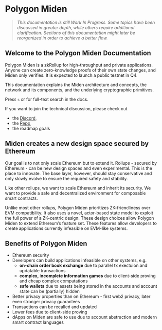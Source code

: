 # Polygon Miden

> *This documentation is still Work In Progress. Some topics have been discussed in greater depth, while others require additional clarification. Sections of this documentation might later be reorganized in order to achieve a better flow.*

## Welcome to the Polygon Miden Documentation
Polygon Miden is a zkRollup for high-throughput and private applications. Anyone can create zero-knowledge proofs of their own state changes, and Miden only verifies. It is expected to launch a public testnet in Q4. 

This documentation explains the Miden architecture and concepts, the network and its components, and the underlying cryptographic primitives.

Press `s` or for full-text search in the docs.

If you want to join the technical discussion, please check out 

* the [Discord](https://discord.gg/0xpolygondevs),
* the [Repo](https://github.com/0xPolygonMiden),
* the roadmap goals

## Miden creates a new design space secured by Ethereum
Our goal is to not only scale Ethereum but to extend it. Rollups - secured by Ethereum - can be new design spaces and even experimental. This is the place to innovate. The base layer, however, should stay conservative and only slowly evolve to ensure the required safety and stability. 

Like other rollups, we want to scale Ethereum and inherit its security. We want to provide a safe and decentralized environment for composable smart contracts. 

Unlike most other rollups, Polygon Miden prioritizes ZK-friendliness over EVM compatibility. It also uses a novel, actor-based state model to exploit the full power of a ZK-centric design. These design choices allow Polygon Miden to extend Ethereum’s feature set. These features allow developers to create applications currently infeasible on EVM-like systems. 

## Benefits of Polygon Miden

* Ethereum security 
* Developers can build applications infeasible on other systems, e.g. 
  * **on-chain order book exchange** due to parallel tx exectuion and updatable transactions
  * **complex, incomplete information games** due to client-side proving and cheap complex computations
  * **safe wallets** due to assets being stored in the accounts and account state can be (partially) hidden
* Better privacy properties than on Ethereum - first web2 privacy, later even stronger privacy guarantees
* Transactions can be recalled and updated 
* Lower fees due to client-side proving
* dApps on Miden are safe to use due to account abstraction and modern smart contract languages
